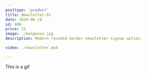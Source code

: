 ```yaml
---
posttype: 'product'
title: Newsletter.01
date: 2019-06-19
id: 006
price: 11
image: ./mongoose.jpg
description: Modern rounded border newsletter signup option.

video: ./newsletter.mp4

---
```


This is a gif